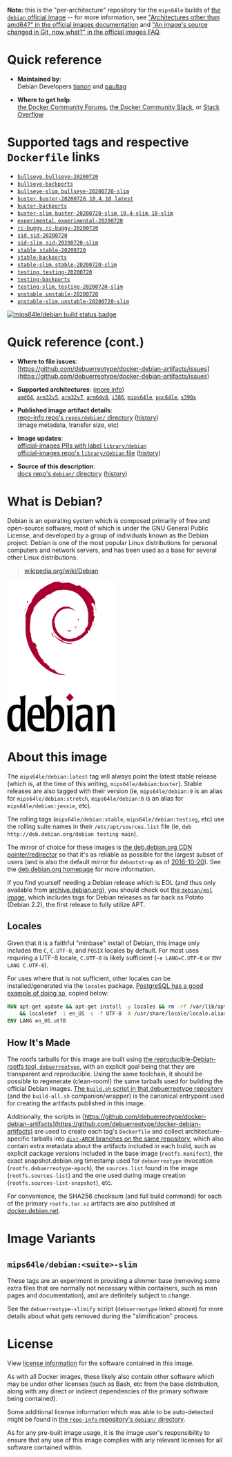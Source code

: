 <!--

********************************************************************************

WARNING:

    DO NOT EDIT "debian/README.md"

    IT IS AUTO-GENERATED

    (from the other files in "debian/" combined with a set of templates)

********************************************************************************

-->

**Note:** this is the "per-architecture" repository for the `mips64le` builds of [the `debian` official image](https://hub.docker.com/_/debian) -- for more information, see ["Architectures other than amd64?" in the official images documentation](https://github.com/docker-library/official-images#architectures-other-than-amd64) and ["An image's source changed in Git, now what?" in the official images FAQ](https://github.com/docker-library/faq#an-images-source-changed-in-git-now-what).

# Quick reference

-	**Maintained by**:  
	Debian Developers [tianon](https://qa.debian.org/developer.php?login=tianon) and [paultag](https://qa.debian.org/developer.php?login=paultag)

-	**Where to get help**:  
	[the Docker Community Forums](https://forums.docker.com/), [the Docker Community Slack](https://dockr.ly/slack), or [Stack Overflow](https://stackoverflow.com/search?tab=newest&q=docker)

# Supported tags and respective `Dockerfile` links

-	[`bullseye`, `bullseye-20200720`](https://github.com/debuerreotype/docker-debian-artifacts/blob/cd23c410bc1c0b81c6d48275e84297af5a787823/bullseye/Dockerfile)
-	[`bullseye-backports`](https://github.com/debuerreotype/docker-debian-artifacts/blob/cd23c410bc1c0b81c6d48275e84297af5a787823/bullseye/backports/Dockerfile)
-	[`bullseye-slim`, `bullseye-20200720-slim`](https://github.com/debuerreotype/docker-debian-artifacts/blob/cd23c410bc1c0b81c6d48275e84297af5a787823/bullseye/slim/Dockerfile)
-	[`buster`, `buster-20200720`, `10.4`, `10`, `latest`](https://github.com/debuerreotype/docker-debian-artifacts/blob/cd23c410bc1c0b81c6d48275e84297af5a787823/buster/Dockerfile)
-	[`buster-backports`](https://github.com/debuerreotype/docker-debian-artifacts/blob/cd23c410bc1c0b81c6d48275e84297af5a787823/buster/backports/Dockerfile)
-	[`buster-slim`, `buster-20200720-slim`, `10.4-slim`, `10-slim`](https://github.com/debuerreotype/docker-debian-artifacts/blob/cd23c410bc1c0b81c6d48275e84297af5a787823/buster/slim/Dockerfile)
-	[`experimental`, `experimental-20200720`](https://github.com/debuerreotype/docker-debian-artifacts/blob/cd23c410bc1c0b81c6d48275e84297af5a787823/experimental/Dockerfile)
-	[`rc-buggy`, `rc-buggy-20200720`](https://github.com/debuerreotype/docker-debian-artifacts/blob/cd23c410bc1c0b81c6d48275e84297af5a787823/rc-buggy/Dockerfile)
-	[`sid`, `sid-20200720`](https://github.com/debuerreotype/docker-debian-artifacts/blob/cd23c410bc1c0b81c6d48275e84297af5a787823/sid/Dockerfile)
-	[`sid-slim`, `sid-20200720-slim`](https://github.com/debuerreotype/docker-debian-artifacts/blob/cd23c410bc1c0b81c6d48275e84297af5a787823/sid/slim/Dockerfile)
-	[`stable`, `stable-20200720`](https://github.com/debuerreotype/docker-debian-artifacts/blob/cd23c410bc1c0b81c6d48275e84297af5a787823/stable/Dockerfile)
-	[`stable-backports`](https://github.com/debuerreotype/docker-debian-artifacts/blob/cd23c410bc1c0b81c6d48275e84297af5a787823/stable/backports/Dockerfile)
-	[`stable-slim`, `stable-20200720-slim`](https://github.com/debuerreotype/docker-debian-artifacts/blob/cd23c410bc1c0b81c6d48275e84297af5a787823/stable/slim/Dockerfile)
-	[`testing`, `testing-20200720`](https://github.com/debuerreotype/docker-debian-artifacts/blob/cd23c410bc1c0b81c6d48275e84297af5a787823/testing/Dockerfile)
-	[`testing-backports`](https://github.com/debuerreotype/docker-debian-artifacts/blob/cd23c410bc1c0b81c6d48275e84297af5a787823/testing/backports/Dockerfile)
-	[`testing-slim`, `testing-20200720-slim`](https://github.com/debuerreotype/docker-debian-artifacts/blob/cd23c410bc1c0b81c6d48275e84297af5a787823/testing/slim/Dockerfile)
-	[`unstable`, `unstable-20200720`](https://github.com/debuerreotype/docker-debian-artifacts/blob/cd23c410bc1c0b81c6d48275e84297af5a787823/unstable/Dockerfile)
-	[`unstable-slim`, `unstable-20200720-slim`](https://github.com/debuerreotype/docker-debian-artifacts/blob/cd23c410bc1c0b81c6d48275e84297af5a787823/unstable/slim/Dockerfile)

[![mips64le/debian build status badge](https://img.shields.io/jenkins/s/https/doi-janky.infosiftr.net/job/multiarch/job/mips64le/job/debian.svg?label=mips64le/debian%20%20build%20job)](https://doi-janky.infosiftr.net/job/multiarch/job/mips64le/job/debian/)

# Quick reference (cont.)

-	**Where to file issues**:  
	[https://github.com/debuerreotype/docker-debian-artifacts/issues](https://github.com/debuerreotype/docker-debian-artifacts/issues)

-	**Supported architectures**: ([more info](https://github.com/docker-library/official-images#architectures-other-than-amd64))  
	[`amd64`](https://hub.docker.com/r/amd64/debian/), [`arm32v5`](https://hub.docker.com/r/arm32v5/debian/), [`arm32v7`](https://hub.docker.com/r/arm32v7/debian/), [`arm64v8`](https://hub.docker.com/r/arm64v8/debian/), [`i386`](https://hub.docker.com/r/i386/debian/), [`mips64le`](https://hub.docker.com/r/mips64le/debian/), [`ppc64le`](https://hub.docker.com/r/ppc64le/debian/), [`s390x`](https://hub.docker.com/r/s390x/debian/)

-	**Published image artifact details**:  
	[repo-info repo's `repos/debian/` directory](https://github.com/docker-library/repo-info/blob/master/repos/debian) ([history](https://github.com/docker-library/repo-info/commits/master/repos/debian))  
	(image metadata, transfer size, etc)

-	**Image updates**:  
	[official-images PRs with label `library/debian`](https://github.com/docker-library/official-images/pulls?q=label%3Alibrary%2Fdebian)  
	[official-images repo's `library/debian` file](https://github.com/docker-library/official-images/blob/master/library/debian) ([history](https://github.com/docker-library/official-images/commits/master/library/debian))

-	**Source of this description**:  
	[docs repo's `debian/` directory](https://github.com/docker-library/docs/tree/master/debian) ([history](https://github.com/docker-library/docs/commits/master/debian))

# What is Debian?

Debian is an operating system which is composed primarily of free and open-source software, most of which is under the GNU General Public License, and developed by a group of individuals known as the Debian project. Debian is one of the most popular Linux distributions for personal computers and network servers, and has been used as a base for several other Linux distributions.

> [wikipedia.org/wiki/Debian](https://en.wikipedia.org/wiki/Debian)

![logo](https://raw.githubusercontent.com/docker-library/docs/b449be7df57e9ed9086bb5821bfb5d6cdc5d67a4/debian/logo.png)

# About this image

The `mips64le/debian:latest` tag will always point the latest stable release (which is, at the time of this writing, `mips64le/debian:buster`). Stable releases are also tagged with their version (ie, `mips64le/debian:9` is an alias for `mips64le/debian:stretch`, `mips64le/debian:8` is an alias for `mips64le/debian:jessie`, etc).

The rolling tags (`mips64le/debian:stable`, `mips64le/debian:testing`, etc) use the rolling suite names in their `/etc/apt/sources.list` file (ie, `deb http://deb.debian.org/debian testing main`).

The mirror of choice for these images is [the deb.debian.org CDN pointer/redirector](https://deb.debian.org) so that it's as reliable as possible for the largest subset of users (and is also the default mirror for `debootstrap` as of [2016-10-20](https://anonscm.debian.org/cgit/d-i/debootstrap.git/commit/?id=9e8bc60ad1ccf3a25ce7890526b70059f3e770de)). See the [deb.debian.org homepage](https://deb.debian.org) for more information.

If you find yourself needing a Debian release which is EOL (and thus only available from [archive.debian.org](http://archive.debian.org)), you should check out [the `debian/eol` image](https://hub.docker.com/r/debian/eol/), which includes tags for Debian releases as far back as Potato (Debian 2.2), the first release to fully utilize APT.

## Locales

Given that it is a faithful "minbase" install of Debian, this image only includes the `C`, `C.UTF-8`, and `POSIX` locales by default. For most uses requiring a UTF-8 locale, `C.UTF-8` is likely sufficient (`-e LANG=C.UTF-8` or `ENV LANG C.UTF-8`).

For uses where that is not sufficient, other locales can be installed/generated via the `locales` package. [PostgreSQL has a good example of doing so](https://github.com/docker-library/postgres/blob/69bc540ecfffecce72d49fa7e4a46680350037f9/9.6/Dockerfile#L21-L24), copied below:

```dockerfile
RUN apt-get update && apt-get install -y locales && rm -rf /var/lib/apt/lists/* \
	&& localedef -i en_US -c -f UTF-8 -A /usr/share/locale/locale.alias en_US.UTF-8
ENV LANG en_US.utf8
```

## How It's Made

The rootfs tarballs for this image are built using [the reproducible-Debian-rootfs tool, `debuerreotype`](https://github.com/debuerreotype/debuerreotype), with an explicit goal being that they are transparent and reproducible. Using the same toolchain, it should be possible to regenerate (clean-room!) the same tarballs used for building the official Debian images. [The `build.sh` script in that debuerreotype repository](https://github.com/debuerreotype/debuerreotype/blob/master/build.sh) (and the `build-all.sh` companion/wrapper) is the canonical entrypoint used for creating the artifacts published in this image.

Additionally, the scripts in [https://github.com/debuerreotype/docker-debian-artifacts](https://github.com/debuerreotype/docker-debian-artifacts) are used to create each tag's `Dockerfile` and collect architecture-specific tarballs into [`dist-ARCH` branches on the same repository](https://github.com/debuerreotype/docker-debian-artifacts/branches), which also contain extra metadata about the artifacts included in each build, such as explicit package versions included in the base image (`rootfs.manifest`), the exact snapshot.debian.org timestamp used for `debuerreotype` invocation (`rootfs.debuerreotype-epoch`), the `sources.list` found in the image (`rootfs.sources-list`) and the one used during image creation (`rootfs.sources-list-snapshot`), etc.

For convenience, the SHA256 checksum (and full build command) for each of the primary `rootfs.tar.xz` artifacts are also published at [docker.debian.net](https://docker.debian.net/).

# Image Variants

## `mips64le/debian:<suite>-slim`

These tags are an experiment in providing a slimmer base (removing some extra files that are normally not necessary within containers, such as man pages and documentation), and are definitely subject to change.

See the `debuerreotype-slimify` script (`debuerreotype` linked above) for more details about what gets removed during the "slimification" process.

# License

View [license information](https://www.debian.org/social_contract#guidelines) for the software contained in this image.

As with all Docker images, these likely also contain other software which may be under other licenses (such as Bash, etc from the base distribution, along with any direct or indirect dependencies of the primary software being contained).

Some additional license information which was able to be auto-detected might be found in [the `repo-info` repository's `debian/` directory](https://github.com/docker-library/repo-info/tree/master/repos/debian).

As for any pre-built image usage, it is the image user's responsibility to ensure that any use of this image complies with any relevant licenses for all software contained within.
